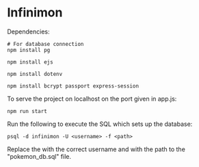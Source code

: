 # Infinimon

Dependencies:
```
# For database connection
npm install pg

npm install ejs

npm install dotenv

npm install bcrypt passport express-session
```

To serve the project on localhost on the port given in app.js:
```
npm run start
```

Run the following to execute the SQL which sets up the database:

```
psql -d infinimon -U <username> -f <path>
```

Replace the <username> with the correct username and <path> with the path to the "pokemon_db.sql" file.
